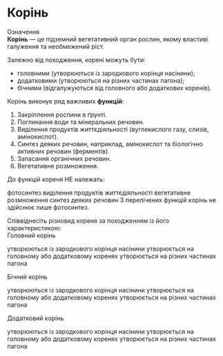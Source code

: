
# Корiнь
<div class="eoz-wrap">
<span class="eoz">Означення</span>
<div class="eoz-text">
<b>Корiнь</b> — це пiдземний вегетативний орган рослин, якому властивi галуження та необмежений рiст.
</div>
</div>


Залежно вiд походження, коренi можуть бути:
* <span class="p1">головними</span> (утворюються iз зародкового корiнця насiнини);
* <span class="p1">додатковими</span> (утворюються на рiзних частинах пагона);
* <span class="p1">бiчними</span> (вiдгалужуються вiд головного або додаткових коренiв).

 
Корiнь виконує ряд важливих **функцiй**:
1. <span class="p1">Закрiплення</span> рослини в ґрунтi.
2. <span class="p1">Поглинання</span> води та мiнеральних речовин.
3. <span class="p1">Видiлення</span> продуктiв життєдiяльностi (вуглекислого газу, слизiв, амiнокислот).
4. <span class="p1">Синтез</span> деяких речовин, наприклад, амiнокислот та бiологiчно активних речовин (ферментiв).
5. <span class="p1">Запасання</span> органiчних речовин.
6. <span class="p1">Вегетативне розмноження</span>.

<quiz correctLabel="correct" incorrectLabel="incorrect" checkLabel="check"> 
    <question text="">
        <p>До функцій кореня НЕ належать:</p>
        <answer correct>фотосинтез</answer>
        <answer>виділення продуктів життєдіяльності</answer>
        <answer>вегетативне розмноження</answer>
        <answer>синтез деяких речовин</answer>
    <explanation>
    З перелічених функцій корінь не здійснює лише фотосинтез.
    </explanation>
    </question>
    <question text="">
        <p>Співвіднесіть різновид кореня за походженням із його характеристикою:<br/>
        Головний корінь</p>
        <answer correct>утворюються із зародкового корінця насінини</answer>
        <answer>утворюється на головному або додатковому коренях</answer>
        <answer>утворюється на різних частинах пагона</answer>
    </question>
    <question text="">
        <p>Бічний корінь</p>
        <answer>утворюються із зародкового корінця насінини</answer>
        <answer correct>утворюється на головному або додатковому коренях</answer>
        <answer>утворюється на різних частинах пагона</answer>
    </question>
    <question text="">
        <p>Додатковий корінь</p>
        <answer>утворюються із зародкового корінця насінини</answer>
        <answer>утворюється на головному або додатковому коренях</answer>
        <answer correct>утворюється на різних частинах пагона</answer>
    </question>
</quiz>
